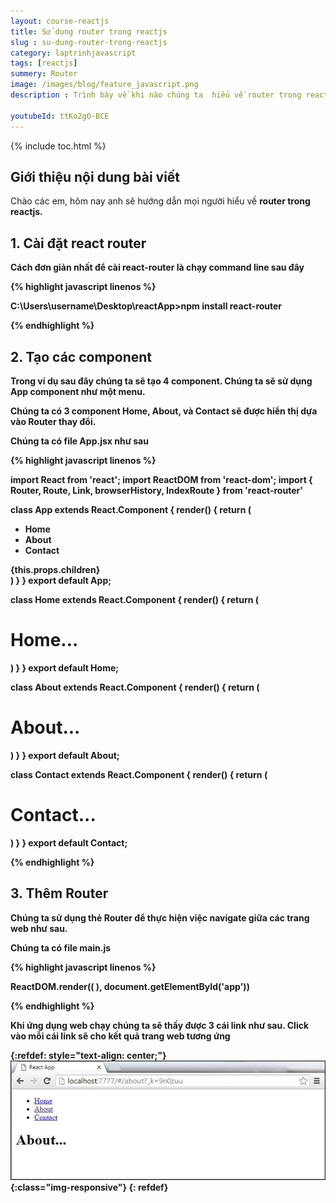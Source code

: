 ```yaml
---
layout: course-reactjs
title: Sử dụng router trong reactjs 
slug : su-dung-router-trong-reactjs
category: laptrinhjavascript
tags: [reactjs]
summery: Router
image: /images/blog/feature_javascript.png
description : Trình bày về khi nào chúng ta  hiểu về router trong react. Lần lượt giới thiệu và và đi qua các ví dụ về router được sử dụng trong reactjs.

youtubeId: ttKo2gO-BCE
---
```


{% include toc.html %}

## **Giới thiệu nội dung bài viết**

Chào các em, hôm nay anh sẽ hướng dẫn mọi người hiểu về <b> router <b> trong reactjs. 



## **1. Cài đặt react router**

Cách đơn giản nhất để cài react-router là chạy command line sau đây

{% highlight javascript  linenos %}

C:\Users\username\Desktop\reactApp>npm install react-router

{% endhighlight %}

## **2. Tạo các component**

Trong ví dụ sau đây chúng ta sẽ tạo 4 component. Chúng ta sẽ sử dụng App component như một menu.

Chúng ta có 3 component Home, About, và Contact sẽ được hiển thị dựa vào Router thay đổi.


Chúng ta có file App.jsx như sau

{% highlight javascript  linenos %}

import React from 'react';
import ReactDOM from 'react-dom';
import { Router, Route, Link, browserHistory, IndexRoute } from 'react-router'

class App extends React.Component {
   render() {
      return (
         <div>
            <ul>
            <li>Home</li>
            <li>About</li>
            <li>Contact</li>
            </ul>
            {this.props.children}
         </div>
      )
   }
}
export default App;

class Home extends React.Component {
   render() {
      return (
         <div>
            <h1>Home...</h1>
         </div>
      )
   }
}
export default Home;

class About extends React.Component {
   render() {
      return (
         <div>
            <h1>About...</h1>
         </div>
      )
   }
}
export default About;

class Contact extends React.Component {
   render() {
      return (
         <div>
            <h1>Contact...</h1>
         </div>
      )
   }
}
export default Contact;

{% endhighlight %}

## **3. Thêm Router**

Chúng ta sử dụng thẻ Router để thực hiện việc navigate giữa các trang web như sau.

Chúng ta có file main.js

{% highlight javascript  linenos %}

ReactDOM.render((
   <Router history = {browserHistory}>
      <Route path = "/" component = {App}>
         <IndexRoute component = {Home} />
         <Route path = "home" component = {Home} />
         <Route path = "about" component = {About} />
         <Route path = "contact" component = {Contact} />
      </Route>
   </Router>
), document.getElementById('app'))

{% endhighlight %}

Khi ứng dụng web chạy chúng ta sẽ thấy được 3 cái link như sau. Click vào mỗi cái link sẽ cho kết quả trang web tương ứng

{:refdef: style="text-align: center;"}
![reactjs ](/images/post/reactjs/router.jpeg){:class="img-responsive"}
{: refdef}




